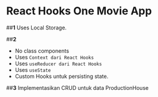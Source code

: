 # React Hooks One Movie App

##**1**
Uses Local Storage.

##**2**

- No class components
- Uses `Context dari React Hooks`
- Uses `useReducer dari React Hooks`
- Uses `useState`
- Custom Hooks untuk persisting state.

##**3**
Implementasikan CRUD untuk data ProductionHouse
